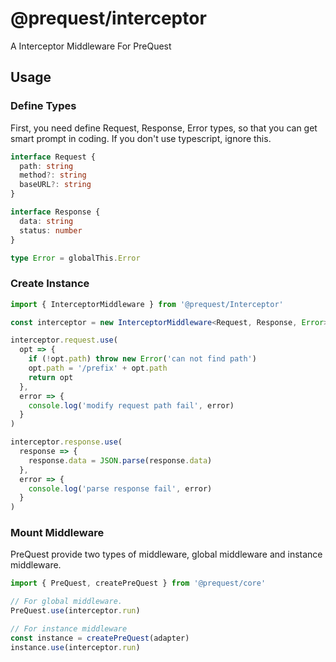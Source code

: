 # @prequest/interceptor

A Interceptor Middleware For PreQuest

## Usage

### Define Types

First, you need define Request, Response, Error types, so that you can get smart prompt in coding. If you don't use typescript, ignore this.

```ts
interface Request {
  path: string
  method?: string
  baseURL?: string
}

interface Response {
  data: string
  status: number
}

type Error = globalThis.Error
```

### Create Instance

```ts
import { InterceptorMiddleware } from '@prequest/Interceptor'

const interceptor = new InterceptorMiddleware<Request, Response, Error>()

interceptor.request.use(
  opt => {
    if (!opt.path) throw new Error('can not find path')
    opt.path = '/prefix' + opt.path
    return opt
  },
  error => {
    console.log('modify request path fail', error)
  }
)

interceptor.response.use(
  response => {
    response.data = JSON.parse(response.data)
  },
  error => {
    console.log('parse response fail', error)
  }
)
```

### Mount Middleware

PreQuest provide two types of middleware, global middleware and instance middleware.

```ts
import { PreQuest, createPreQuest } from '@prequest/core'

// For global middleware.
PreQuest.use(interceptor.run)

// For instance middleware
const instance = createPreQuest(adapter)
instance.use(interceptor.run)
```
